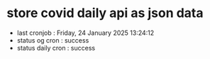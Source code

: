 # store covid daily api as json data

- last cronjob : Friday, 24 January 2025 13:24:12
- status og cron : success
- status daily cron : success
      
      